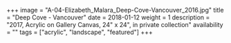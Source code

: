 +++
image = "A-04-Elizabeth_Malara_Deep-Cove-Vancouver_2016.jpg"
title = "Deep Cove - Vancouver"
date = 2018-01-12
weight = 1
description = "2017, Acrylic on Gallery Canvas, 24\" x 24\", in private collection"
availability = ""
tags = ["acrylic", "landscape", "featured"]
+++
